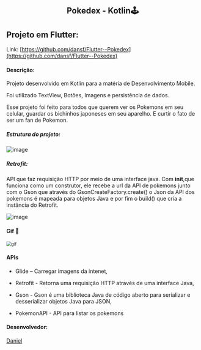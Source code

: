 <h2 align="center">
    Pokedex - Kotlin🕹️
</h2>
<h2>
    Projeto em Flutter:
</h2>


Link: [https://github.com/dansf/Flutter--Pokedex](https://github.com/dansf/Flutter--Pokedex)

#### Descrição:

Projeto desenvolvido em Kotlin para a matéria de Desenvolvimento Mobile.

Foi utilizado TextView, Botões, Imagens e persistência de dados.

Esse projeto foi feito para todos que querem ver os Pokemons em seu celular, guardar os bichinhos japoneses em seu aparelho. E curtir o fato de ser um fan de Pokemon.

##### Estrutura do projeto:

![image](https://user-images.githubusercontent.com/63010902/145922680-0e4b099f-16dd-4ff9-b244-d91c3ad755af.png)

##### Retrofit:

API que faz requisição HTTP por meio de uma interface java. Com <strong>init</strong>,que funciona como um construtor, ele recebe a url da API de pokemons junto com o Gson que através do GsonCreateFactory.create() o Json da API dos pokemons é mapeada para objetos Java e por fim o build() que cria a instância do Retrofit.

![image](https://user-images.githubusercontent.com/63010902/145925786-2a027864-556d-4de2-9e9d-b648c3af4f48.png)

#### Gif 👾

<img src="https://user-images.githubusercontent.com/63010902/143248749-7c10c769-ebb8-425d-a04b-163362281560.gif" alt="gif" style="zoom:80%;" />



#### APIs

- Glide – Carregar imagens da intenet,

- Retrofit - Retorna uma requisição HTTP através de uma interface Java,

- Gson - Gson é uma biblioteca Java de código aberto para serializar e desserializar objetos Java para JSON,

- PokemonAPI - API para listar os pokemons



#### Desenvolvedor:

[Daniel](https://github.com/dansf)

